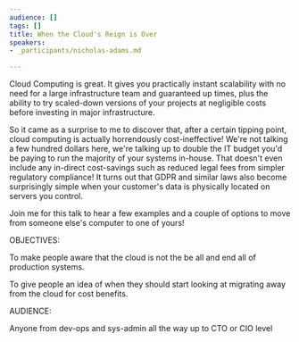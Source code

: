 ```yaml
---
audience: []
tags: []
title: When the Cloud's Reign is Over
speakers:
- _participants/nicholas-adams.md

---
```

Cloud Computing is great. It gives you practically instant scalability with no need for a large infrastructure team and guaranteed up times, plus the ability to try scaled-down versions of your projects at negligible costs before investing in major infrastructure.  
  
So it came as a surprise to me to discover that, after a certain tipping point, cloud computing is actually horrendously cost-ineffective! We're not talking a few hundred dollars here, we're talking up to double the IT budget you'd be paying to run the majority of your systems in-house. That doesn't even include any in-direct cost-savings such as reduced legal fees from simpler regulatory compliance! It turns out that GDPR and similar laws also become surprisingly simple when your customer's data is physically located on servers you control.  
  
Join me for this talk to hear a few examples and a couple of options to move from someone else's computer to one of yours!

OBJECTIVES:

To make people aware that the cloud is not the be all and end all of production systems.  
  
To give people an idea of when they should start looking at migrating away from the cloud for cost benefits.

AUDIENCE:

Anyone from dev-ops and sys-admin all the way up to CTO or CIO level